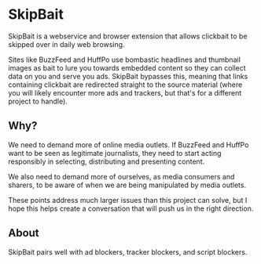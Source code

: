 SkipBait
=========

SkipBait is a webservice and browser extension that allows clickbait to be skipped over in daily web browsing. 

Sites like BuzzFeed and HuffPo use bombastic headlines and thumbnail images as bait to lure you towards embedded content so they can collect data on you and serve you ads. SkipBait bypasses this, meaning that links containing clickbait are redirected straight to the source material (where you will likely encounter more ads and trackers, but that's for a different project to handle).

Why?
---
We need to demand more of online media outlets. If BuzzFeed and HuffPo want to be seen as legitimate journalists, they need to start acting responsibly in selecting, distributing and presenting content.

We also need to demand more of ourselves, as media consumers and sharers, to be aware of when we are being manipulated by media outlets.

These points address much larger issues than this project can solve, but I hope this helps create a conversation that will push us in the right direction.

About
---
SkipBait pairs well with ad blockers, tracker blockers, and script blockers.